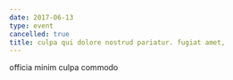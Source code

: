 ```yaml
---
date: 2017-06-13
type: event
cancelled: true
title: culpa qui dolore nostrud pariatur. fugiat amet,
---
```

officia minim culpa commodo
